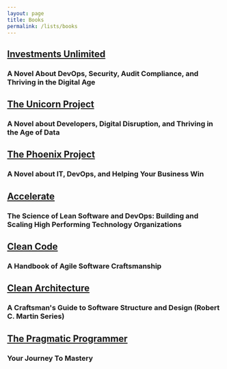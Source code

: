 ```yaml
---
layout: page
title: Books
permalink: /lists/books
---
```


## [Investments Unlimited](https://www.amazon.com/Investments-Unlimited-Compliance-Thriving-Digital/dp/1950508536/)

### A Novel About DevOps, Security, Audit Compliance, and Thriving in the Digital Age

## [The Unicorn Project](https://www.amazon.com/Unicorn-Project-Developers-Disruption-Thriving-ebook/dp/B07QT9QR41/)

### A Novel about Developers, Digital Disruption, and Thriving in the Age of Data

## [The Phoenix Project](https://www.amazon.com/Phoenix-Project-DevOps-Helping-Business-ebook/dp/B078Y98RG8/)

### A Novel about IT, DevOps, and Helping Your Business Win

## [Accelerate](https://www.amazon.com/Accelerate-Software-Performing-Technology-Organizations-ebook/dp/B07B9F83WM/)

### The Science of Lean Software and DevOps: Building and Scaling High Performing Technology Organizations

## [Clean Code](https://www.amazon.com/Clean-Code-Handbook-Software-Craftsmanship/dp/0132350882/)

### A Handbook of Agile Software Craftsmanship

## [Clean Architecture](https://www.amazon.com/Clean-Architecture-Craftsmans-Software-Structure-ebook/dp/B075LRM681/)

### A Craftsman's Guide to Software Structure and Design (Robert C. Martin Series)

## [The Pragmatic Programmer](https://www.amazon.com/Pragmatic-Programmer-journey-mastery-Anniversary/dp/0135957052/)

### Your Journey To Mastery
